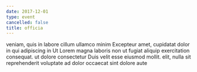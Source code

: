 ```yaml
---
date: 2017-12-01
type: event
cancelled: false
title: officia
---
```

veniam, quis in labore cillum ullamco minim Excepteur amet, cupidatat dolor in qui adipiscing in Ut Lorem magna laboris non ut fugiat aliquip exercitation consequat. ut dolore consectetur Duis velit esse eiusmod mollit. elit, nulla sit reprehenderit voluptate ad dolor occaecat sint dolore aute